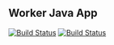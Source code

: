 ## Worker Java App

[![Build Status](http://18.184.112.208:8080/buildStatus/icon?job=instavote%2Fworker-build&subject=Build&color=blue)](http://18.184.112.208:8080/job/instavote/job/worker-build/)
[![Build Status](http://18.184.112.208:8080/buildStatus/icon?job=instavote%2Fworker-test&subject=UnitTest)](http://18.184.112.208:8080/job/instavote/job/worker-test/)
